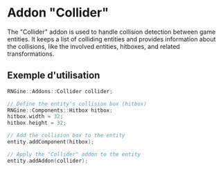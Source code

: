 # Addon "Collider"

The "Collider" addon is used to handle collision detection between game entities. It keeps a list of colliding entities and provides information about the collisions, like the involved entities, hitboxes, and related transformations.
## Exemple d'utilisation

```cpp
RNGine::Addons::Collider collider;

// Define the entity's collision box (hitbox)
RNGine::Components::Hitbox hitbox;
hitbox.width = 32;
hitbox.height = 32;

// Add the collision box to the entity
entity.addComponent(hitbox);

// Apply the "Collider" addon to the entity
entity.addAddon(collider);

```